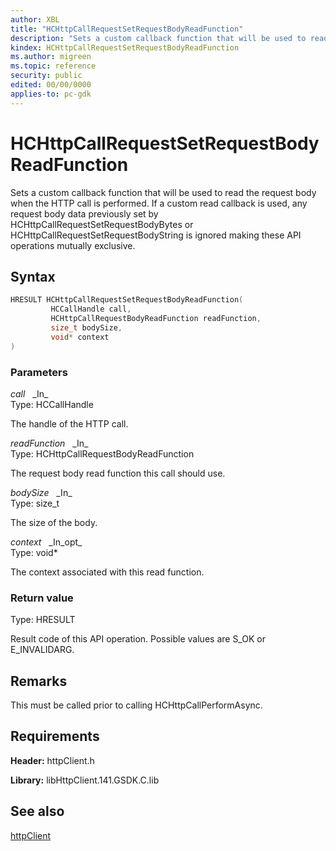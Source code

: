 ```yaml
---
author: XBL
title: "HCHttpCallRequestSetRequestBodyReadFunction"
description: "Sets a custom callback function that will be used to read the request body when the HTTP call is performed. If a custom read callback is used, any request body data previously set by HCHttpCallRequestSetRequestBodyBytes or HCHttpCallRequestSetRequestBodyString is ignored making these API operations mutually exclusive."
kindex: HCHttpCallRequestSetRequestBodyReadFunction
ms.author: migreen
ms.topic: reference
security: public
edited: 00/00/0000
applies-to: pc-gdk
---
```


# HCHttpCallRequestSetRequestBodyReadFunction  

Sets a custom callback function that will be used to read the request body when the HTTP call is performed. If a custom read callback is used, any request body data previously set by HCHttpCallRequestSetRequestBodyBytes or HCHttpCallRequestSetRequestBodyString is ignored making these API operations mutually exclusive.  

## Syntax  
  
```cpp
HRESULT HCHttpCallRequestSetRequestBodyReadFunction(  
         HCCallHandle call,  
         HCHttpCallRequestBodyReadFunction readFunction,  
         size_t bodySize,  
         void* context  
)  
```  
  
### Parameters  
  
*call* &nbsp;&nbsp;\_In\_  
Type: HCCallHandle  
  
The handle of the HTTP call.  
  
*readFunction* &nbsp;&nbsp;\_In\_  
Type: HCHttpCallRequestBodyReadFunction  
  
The request body read function this call should use.  
  
*bodySize* &nbsp;&nbsp;\_In\_  
Type: size_t  
  
The size of the body.  
  
*context* &nbsp;&nbsp;\_In\_opt\_  
Type: void*  
  
The context associated with this read function.  
  
  
### Return value  
Type: HRESULT
  
Result code of this API operation. Possible values are S_OK or E_INVALIDARG.
  
## Remarks  
  
This must be called prior to calling HCHttpCallPerformAsync.
  
## Requirements  
  
**Header:** httpClient.h
  
**Library:** libHttpClient.141.GSDK.C.lib
  
## See also  
[httpClient](../httpclient_members.md)  
  
  
